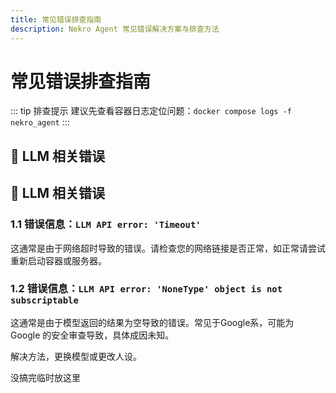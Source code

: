 ```yaml
---
title: 常见错误排查指南
description: Nekro Agent 常见错误解决方案与排查方法
---
```


# 常见错误排查指南

::: tip 排查提示
建议先查看容器日志定位问题：`docker compose logs -f nekro_agent`
:::

## 🚨 LLM 相关错误

## 🚨 LLM 相关错误

### 1.1 错误信息：`LLM API error: 'Timeout'`

这通常是由于网络超时导致的错误。请检查您的网络链接是否正常，如正常请尝试重新启动容器或服务器。

### 1.2 错误信息：`LLM API error: 'NoneType' object is not subscriptable`

这通常是由于模型返回的结果为空导致的错误。常见于Google系，可能为 Google 的安全审查导致，具体成因未知。

解决方法，更换模型或更改人设。

没搞完临时放这里